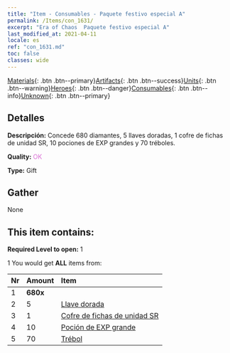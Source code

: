 ```yaml
---
title: "Item - Consumables - Paquete festivo especial A"
permalink: /Items/con_1631/
excerpt: "Era of Chaos  Paquete festivo especial A"
last_modified_at: 2021-04-11
locale: es
ref: "con_1631.md"
toc: false
classes: wide
---
```

 [Materials](/es/Items/){: .btn .btn--primary}[Artifacts](/es/Items/Artifacts/){: .btn .btn--success}[Units](/es/Items/Units/){: .btn .btn--warning}[Heroes](/es/Items/Heroes/){: .btn .btn--danger}[Consumables](/es/Items/Consumables/){: .btn .btn--info}[Unknown](/es/Items/Unknown/){: .btn .btn--primary}

## Detalles
 **Descripción:** Concede 680 diamantes, 5 llaves doradas, 1 cofre de fichas de unidad SR, 10 pociones de EXP grandes y 70 tréboles.

 **Quality:** <span style="color: #DA70D6">OK</span>

 **Type:** Gift

## Gather

  None

## This item contains:

 **Required Level to open:** 1

 1 You would get **ALL** items  from:

  | Nr | Amount |     Item    |
  |:---|:-------|:------------|
  | 1 |  **680x** | <i class="fas fa-gem"/> |  | 
  | 2 | 5 | [Llave dorada](/es/Items/con_783/) | 
  | 3 | 1 | [Cofre de fichas de unidad SR](/es/Items/con_1597/) | 
  | 4 | 10 | [Poción de EXP grande](/es/Items/con_702/) | 
  | 5 | 70 | [Trébol](/es/Items/con_537/) | 

